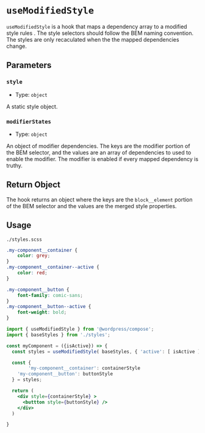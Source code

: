 # `useModifiedStyle`

`useModifiedStyle` is a hook that maps a dependency array to a modified style rules . The style selectors
should follow the BEM naming convention. The styles are only recaculated when the the mapped dependencies change.

## Parameters

### `style`

-   Type: `object`

A static style object.

### `modifierStates`

-   Type: `object`

An object of modifier dependencies. The keys are the modifier portion of the BEM selector, and the
values are an array of dependencies to used to enable the modifier. The modifier is enabled if every mapped dependency is truthy.

## Return Object

The hook returns an object where the keys are the `block__element` portion of the BEM selector and the values are the merged style properties.

## Usage

`./styles.scss`

```css
.my-component__container {
	color: grey;
}
.my-component__container--active {
	color: red;
}

.my-component__button {
	font-family: comic-sans;
}
.my-component__button--active {
	font-weight: bold;
}
```

```jsx
import { useModifiedStyle } from '@wordpress/compose';
import { baseStyles } from './styles';

const myComponent = ({isActive}) => {
  const styles = useModifiedStyle( baseStyles, { 'active': [ isActive ] });

  const {
		'my-component__container': containerStyle
    'my-component__button': buttonStyle
  } = styles;

  return (
    <div style={containerStyle} >
      <buttton style={buttonStyle} />
    </div>
  )

}
```
